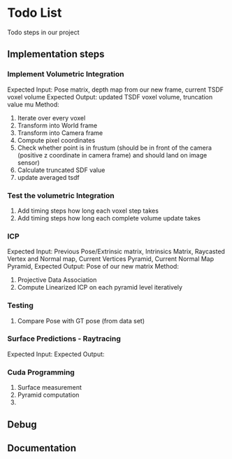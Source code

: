 # Todo List

Todo steps in our project

## Implementation steps

### Implement Volumetric Integration
Expected Input: Pose matrix, depth map from our new frame, current TSDF voxel volume
Expected Output: updated TSDF voxel volume, truncation value mu
Method:
1. Iterate over every voxel
2. Transform into World frame
3. Transform into Camera frame
4. Compute pixel coordinates
5. Check whether point is in frustum (should be in front of the camera (positive z coordinate in camera frame) and should land on image sensor)
6. Calculate truncated SDF value
7. update averaged tsdf

### Test the volumetric Integration
1. Add timing steps how long each voxel step takes
2. Add timing steps how long each complete volume update takes

### ICP
Expected Input: Previous Pose/Extrinsic matrix, Intrinsics Matrix, Raycasted Vertex and Normal map, Current Vertices Pyramid, Current Normal Map Pyramid, 
Expected Output: Pose of our new matrix 
Method:
1. Projective Data Association
2. Compute Linearized ICP on each pyramid level iteratively

### Testing
1. Compare Pose with GT pose (from data set)

### Surface Predictions - Raytracing
Expected Input: 
Expected Output:

### Cuda Programming

1. Surface measurement
2. Pyramid computation
3. 

## Debug

## Documentation
